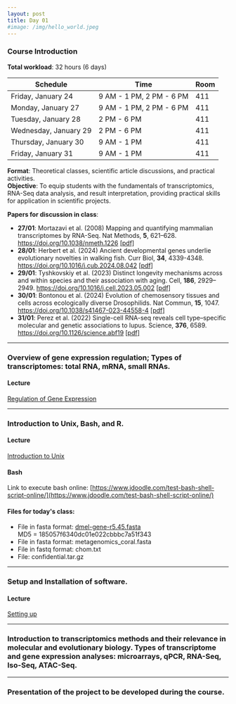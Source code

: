 ```yaml
---
layout: post
title: Day 01
#image: /img/hello_world.jpeg
---
```



### Course Introduction

**Total workload**: 32 hours (6 days)  

| Schedule                 | Time                        | Room  |
|--------------------------|-----------------------------|-------|
| Friday, January 24       | 9 AM - 1 PM, 2 PM - 6 PM    | 411   |
| Monday, January 27       | 9 AM - 1 PM, 2 PM - 6 PM    | 411   |
| Tuesday, January 28      | 2 PM - 6 PM                 | 411   |
| Wednesday, January 29    | 2 PM - 6 PM                 | 411   |
| Thursday, January 30     | 9 AM - 1 PM                 | 411   |
| Friday, January 31       | 9 AM - 1 PM                 | 411   |

**Format**: Theoretical classes, scientific article discussions, and practical activities.  
**Objective**: To equip students with the fundamentals of transcriptomics, RNA-Seq data analysis, and result interpretation, providing practical skills for application in scientific projects.  

**Papers for discussion in class**: 

- **27/01**: Mortazavi et al. (2008) Mapping and quantifying mammalian transcriptomes by RNA-Seq. Nat Methods, **5**, 621–628. https://doi.org/10.1038/nmeth.1226 [[pdf]](../pdf/Mortazavietal2008.pdf)
- **28/01**: Herbert et al. (2024) Ancient developmental genes underlie evolutionary novelties in walking fish. Curr Biol, **34**, 4339-4348. https://doi.org/10.1016/j.cub.2024.08.042 [[pdf]](../pdf/Herbertetal2024.pdf) 
- **29/01**: Tyshkovskiy et al. (2023) Distinct longevity mechanisms across and within species and their association with aging. Cell, **186**, 2929–2949. https://doi.org/10.1016/j.cell.2023.05.002 [[pdf]](../pdf/Tyshkovskiyetal2023.pdf)  
- **30/01**: Bontonou et al. (2024) Evolution of chemosensory tissues and cells across ecologically diverse Drosophilids. Nat Commun, **15**, 1047. https://doi.org/10.1038/s41467-023-44558-4 [[pdf]](../pdf/Bontonouetal2023.pdf)  
- **31/01**: Perez et al. (2022) Single-cell RNA-seq reveals cell type–specific molecular and genetic associations to lupus. Science, **376**, 6589. https://doi.org/10.1126/science.abf19 [[pdf]](../pdf/Perezetal2022.pdf)
  
---

### Overview of gene expression regulation; Types of transcriptomes: total RNA, mRNA, small RNAs.

#### Lecture
[Regulation of Gene Expression](../pdf/Day01-A.pdf)

---

### Introduction to Unix, Bash, and R.

#### Lecture
[Introduction to Unix](../pdf/Day01-B.pdf)

#### Bash   

Link to execute bash online: [https://www.jdoodle.com/test-bash-shell-script-online/](https://www.jdoodle.com/test-bash-shell-script-online/)  
#### Files for today's class:  

- File in fasta format: [dmel-gene-r5.45.fasta](../files/dmel-gene-r5.45.fasta)  
MD5 = 185057f6340dc01e022cbbbc7a51f343
- File in fasta format: metagenomics_coral.fasta 
- File in fastq format: chom.txt  
- File: confidential.tar.gz  

---

### Setup and Installation of software.

#### Lecture
[Setting up](../pdf/Day01-C.pdf)

---

### Introduction to transcriptomics methods and their relevance in molecular and evolutionary biology. Types of transcriptome and gene expression analyses: microarrays, qPCR, RNA-Seq, Iso-Seq, ATAC-Seq.

---

### Presentation of the project to be developed during the course.
  
    
    
    
